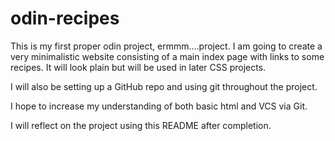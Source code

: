 # odin-recipes

This is my first proper odin project, ermmm....project.
I am going to create a very minimalistic website consisting of a main index page with links to some recipes. It will look plain but will be used in later CSS projects. 

I will also be setting up a GitHub repo and using git throughout the project. 

I hope to increase my understanding of both basic html and VCS via Git.

I will reflect on the project using this README after completion. 